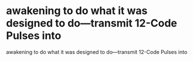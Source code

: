 # awakening to do what it was designed to do—transmit 12-Code Pulses into

awakening to do what it was designed to do—transmit 12-Code Pulses into